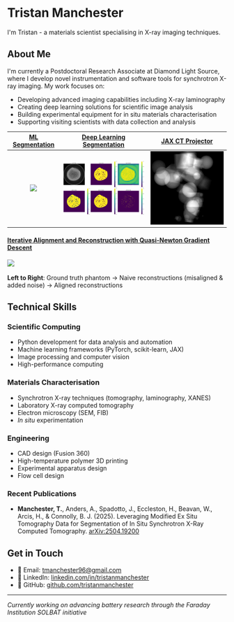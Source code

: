 # Tristan Manchester

I'm Tristan - a materials scientist specialising in X-ray imaging techniques.

## About Me

I'm currently a Postdoctoral Research Associate at Diamond Light Source, where I develop novel instrumentation and software tools for synchrotron X-ray imaging. My work focuses on:

- Developing advanced imaging capabilities including X-ray laminography
- Creating deep learning solutions for scientific image analysis
- Building experimental equipment for in situ materials characterisation
- Supporting visiting scientists with data collection and analysis

| [ML Segmentation](https://github.com/tristanmanchester/ParticleSegmentation) | [Deep Learning Segmentation](https://github.com/tristanmanchester/ScrambledSeg) | [JAX CT Projector](https://github.com/tristanmanchester/tomojax) |
|:-------------------:|:----------------------:|:----------:|
| <img src="https://github.com/tristanmanchester/ParticleSegmentation/blob/main/example.png" width="300"> | <img src="https://github.com/tristanmanchester/ScrambledSeg/blob/main/epoch_13_sample_0.png" width="300"> | <img src="https://github.com/tristanmanchester/tomojax/blob/main/images/projections.gif" width="300"> |

#### [Iterative Alignment and Reconstruction with Quasi-Newton Gradient Descent](https://github.com/tristanmanchester/tomojax)
<img src="https://github.com/tristanmanchester/tomojax/blob/main/images/montage_scroll.gif" width="1000">

**Left to Right**: Ground truth phantom → Naive reconstructions (misaligned & added noise) → Aligned reconstructions


## Technical Skills

### Scientific Computing
- Python development for data analysis and automation
- Machine learning frameworks (PyTorch, scikit-learn, JAX)
- Image processing and computer vision
- High-performance computing

### Materials Characterisation
- Synchrotron X-ray techniques (tomography, laminography, XANES)
- Laboratory X-ray computed tomography
- Electron microscopy (SEM, FIB)
- *In situ* experimentation

### Engineering
- CAD design (Fusion 360)
- High-temperature polymer 3D printing
- Experimental apparatus design
- Flow cell design

### Recent Publications
- **Manchester, T.**, Anders, A., Spadotto, J., Eccleston, H., Beavan, W., Arcis, H., & Connolly, B. J. (2025). Leveraging Modified Ex Situ Tomography Data for Segmentation of In Situ Synchrotron X-Ray Computed Tomography. [arXiv:2504.19200](https://doi.org/10.48550/arXiv.2504.19200)


## Get in Touch

- 📧 Email: tmanchester96@gmail.com
- 💼 LinkedIn: [linkedin.com/in/tristanmanchester](https://linkedin.com/in/tristanmanchester)
- 🔗 GitHub: [github.com/tristanmanchester](https://github.com/tristanmanchester)

---

*Currently working on advancing battery research through the Faraday Institution SOLBAT initiative*
